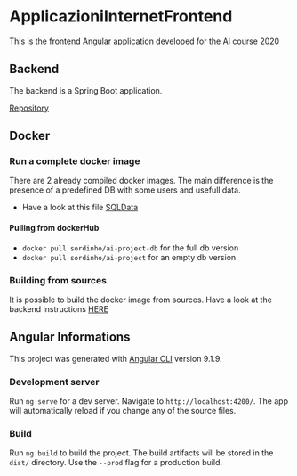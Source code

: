 # ApplicazioniInternetFrontend

This is the frontend Angular application developed for the AI course 2020

## Backend

The backend is a Spring Boot application.

[Repository](https://github.com/anphetamina/AI-project-backend)

## Docker

### Run a complete docker image

There are 2 already compiled docker images. The main difference is the presence of a predefined DB with some users and usefull data.

- Have a look at this file [SQLData](/src/main/resources/data.sql)

#### Pulling from dockerHub

- `docker pull sordinho/ai-project-db` for the full db version
- `docker pull sordinho/ai-project` for an empty db version

### Building from sources
It is possible to build the docker image from sources. Have a look at the backend instructions [HERE](https://github.com/anphetamina/AI-project-backend)

## Angular Informations

This project was generated with [Angular CLI](https://github.com/angular/angular-cli) version 9.1.9.

### Development server

Run `ng serve` for a dev server. Navigate to `http://localhost:4200/`. The app will automatically reload if you change any of the source files.

### Build

Run `ng build` to build the project. The build artifacts will be stored in the `dist/` directory. Use the `--prod` flag for a production build.
